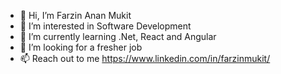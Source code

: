 - 👋 Hi, I’m Farzin Anan Mukit
- 👀 I’m interested in Software Development
- 🌱 I’m currently learning .Net, React and Angular 
- 💞️ I’m looking for a fresher job
- 📫 Reach out to me https://www.linkedin.com/in/farzinmukit/

<!---
Qzattitude/Qzattitude is a ✨ special ✨ repository because its `README.md` (this file) appears on your GitHub profile.
You can click the Preview link to take a look at your changes.
--->
